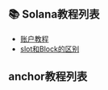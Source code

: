 ## 📚 Solana教程列表
- [账户教程](doc/solana_ts/account.md)
- [slot和Block的区别](doc/solana_ts/slot_block.md)

## anchor教程列表